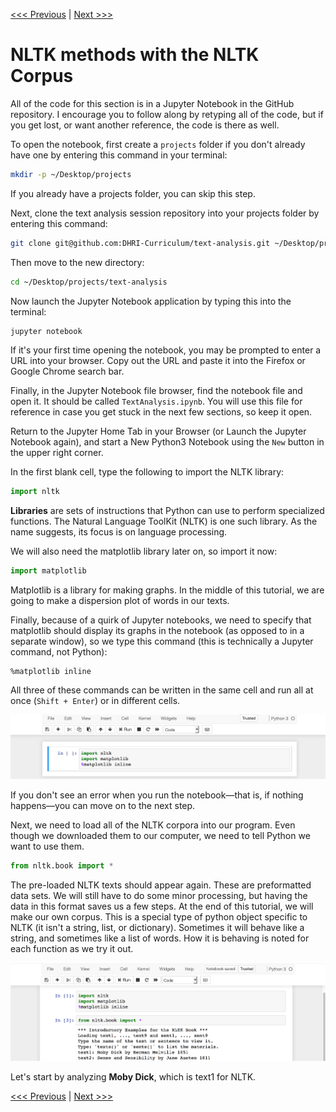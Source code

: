 [<<< Previous](data_cleaning.md) | [Next >>>](searching.md)

# NLTK methods with the NLTK Corpus

All of the code for this section is in a Jupyter Notebook in the GitHub repository. I encourage you to follow along by retyping all of the code, but if you get lost, or want another reference, the code is there as well. 

To open the notebook, first create a `projects` folder if you don't already have one by entering this command in your terminal:

```bash
mkdir -p ~/Desktop/projects
```

If you already have a projects folder, you can skip this step.

Next, clone the text analysis session repository into your projects folder by entering this command:

```bash
git clone git@github.com:DHRI-Curriculum/text-analysis.git ~/Desktop/projects/text-analysis
```

Then move to the new directory:

```bash
cd ~/Desktop/projects/text-analysis
```

Now launch the Jupyter Notebook application by typing this into the terminal:

```bash
jupyter notebook
```

If it's your first time opening the notebook, you may be prompted to enter a URL into your browser. Copy out the URL and paste it into the Firefox or Google Chrome search bar.

Finally, in the Jupyter Notebook file browser, find the notebook file and open it. It should be called `TextAnalysis.ipynb`. You will use this file for reference in case you get stuck in the next few sections, so keep it open.

Return to the Jupyter Home Tab in your Browser (or Launch the Jupyter Notebook again), and start a New Python3 Notebook using the `New` button in the upper right corner.

In the first blank cell, type the following to import the NLTK library:

```python
import nltk
```

**Libraries** are sets of instructions that Python can use to perform specialized functions. The Natural Language ToolKit (NLTK) is one such library. As the name suggests, its focus is on language processing.

We will also need the matplotlib library later on, so import it now:

```python
import matplotlib
```
	
Matplotlib is a library for making graphs. In the middle of this tutorial, we are going to make a dispersion plot of words in our texts.

Finally, because of a quirk of Jupyter notebooks, we need to specify that matplotlib should display its graphs in the notebook (as opposed to in a separate window), so we type this command (this is technically a Jupyter command, not Python):

	%matplotlib inline

All three of these commands can be written in the same cell and run all at once (`Shift + Enter`) or in different cells.

![Image showing that the three lines given above should be written in a single cell in the Jupyter notebook, one after another](../images/imports.png)

If you don't see an error when you run the notebook—that is, if nothing happens—you can move on to the next step.

Next, we need to load all of the NLTK corpora into our program. Even though we downloaded them to our computer, we need to tell Python we want to use them.

```python
from nltk.book import *
```

The pre-loaded NLTK texts should appear again. These are preformatted data sets. We will still have to do some minor processing, but having the data in this format saves us a few steps. At the end of this tutorial, we will make our own corpus. This is a special type of python object specific to NLTK (it isn't a string, list, or dictionary). Sometimes it will behave like a string, and sometimes like a list of words. How it is behaving is noted for each function as we try it out.

![Image showing a second cell with the "from nltk.book import *" line and another line defining some text data](../images/nltkbook.png)

Let's start by analyzing **Moby Dick**, which is text1 for NLTK.

[<<< Previous](data_cleaning.md) | [Next >>>](searching.md)
